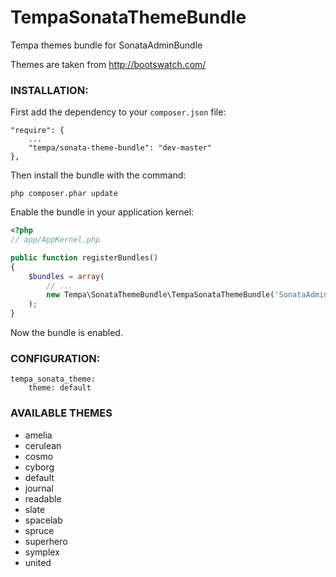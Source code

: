 TempaSonataThemeBundle
=========================

Tempa themes bundle for SonataAdminBundle

Themes are taken from http://bootswatch.com/

### **INSTALLATION**:

First add the dependency to your `composer.json` file:

    "require": {
        ...
        "tempa/sonata-theme-bundle": "dev-master"
    },

Then install the bundle with the command:

    php composer.phar update

Enable the bundle in your application kernel:

``` php
<?php
// app/AppKernel.php

public function registerBundles()
{
    $bundles = array(
        // ...
        new Tempa\SonataThemeBundle\TempaSonataThemeBundle('SonataAdminBundle'),
    );
}
```

Now the bundle is enabled.

### **CONFIGURATION**:

    tempa_sonata_theme:
        theme: default


### **AVAILABLE THEMES** ##

- amelia
- cerulean
- cosmo
- cyborg
- default
- journal
- readable
- slate
- spacelab
- spruce
- superhero
- symplex
- united